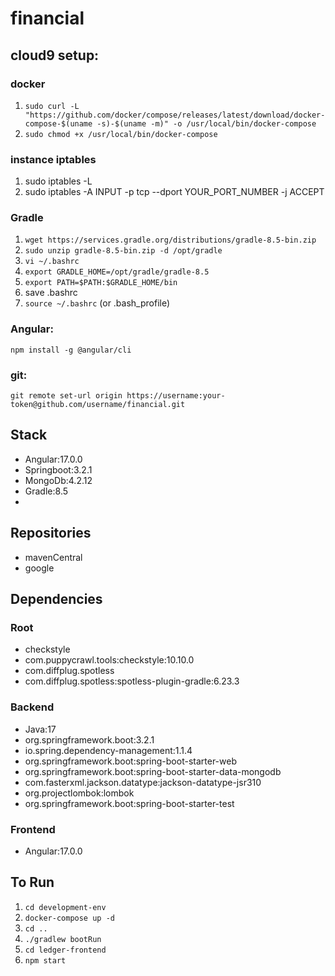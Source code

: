 # financial

## cloud9 setup:

### docker
1. ```sudo curl -L "https://github.com/docker/compose/releases/latest/download/docker-compose-$(uname -s)-$(uname -m)" -o /usr/local/bin/docker-compose```
2. ```sudo chmod +x /usr/local/bin/docker-compose```

### instance iptables
1. sudo iptables -L
2. sudo iptables -A INPUT -p tcp --dport YOUR_PORT_NUMBER -j ACCEPT

### Gradle
1. ```wget https://services.gradle.org/distributions/gradle-8.5-bin.zip```
2. ```sudo unzip gradle-8.5-bin.zip -d /opt/gradle```
3. ```vi ~/.bashrc```
4. ```export GRADLE_HOME=/opt/gradle/gradle-8.5```
5. ```export PATH=$PATH:$GRADLE_HOME/bin```
6. save .bashrc
7. ```source ~/.bashrc``` (or .bash_profile)

### Angular:
```npm install -g @angular/cli```

### git:
```git remote set-url origin https://username:your-token@github.com/username/financial.git```

## Stack
* Angular:17.0.0
* Springboot:3.2.1
* MongoDb:4.2.12
* Gradle:8.5
* 
## Repositories
* mavenCentral
* google

## Dependencies

### Root
* checkstyle
* com.puppycrawl.tools:checkstyle:10.10.0
* com.diffplug.spotless
* com.diffplug.spotless:spotless-plugin-gradle:6.23.3

### Backend
* Java:17
* org.springframework.boot:3.2.1
* io.spring.dependency-management:1.1.4
* org.springframework.boot:spring-boot-starter-web
* org.springframework.boot:spring-boot-starter-data-mongodb
* com.fasterxml.jackson.datatype:jackson-datatype-jsr310
* org.projectlombok:lombok
* org.springframework.boot:spring-boot-starter-test

### Frontend
* Angular:17.0.0

## To Run
1. ```cd development-env```
2. ```docker-compose up -d```
3. ```cd ..```
4. ```./gradlew bootRun```
5. ```cd ledger-frontend```
6. ```npm start```